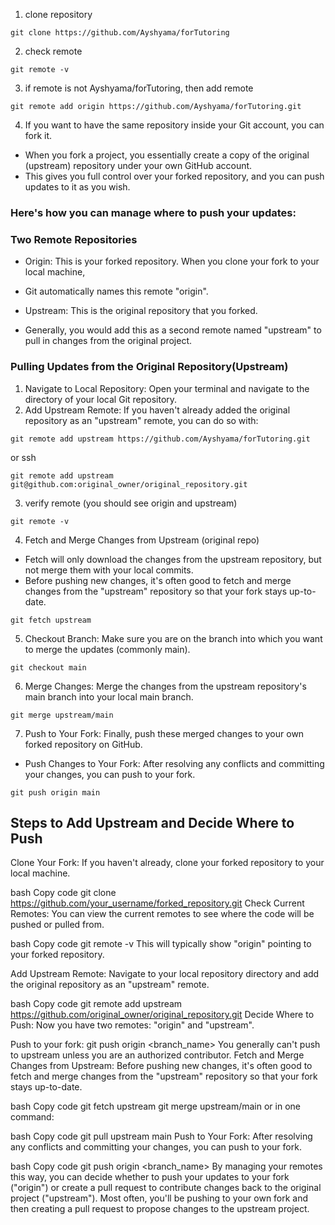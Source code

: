 1. clone repository
```
git clone https://github.com/Ayshyama/forTutoring
```
2. check remote
```
git remote -v
```
3. if remote is not Ayshyama/forTutoring, then add remote
```
git remote add origin https://github.com/Ayshyama/forTutoring.git
```

4. If you want to have the same repository inside your Git account, you can fork it.

- When you fork a project, you essentially create a copy of the original (upstream) repository under your own GitHub account. 
- This gives you full control over your forked repository, and you can push updates to it as you wish. 

### Here's how you can manage where to push your updates:

### Two Remote Repositories

- Origin: This is your forked repository. When you clone your fork to your local machine, 
- Git automatically names this remote "origin".

- Upstream: This is the original repository that you forked. 
- Generally, you would add this as a second remote named "upstream" to pull in changes from the original project.

### Pulling Updates from the Original Repository(Upstream)

1. Navigate to Local Repository: Open your terminal and navigate to the directory of your local Git repository.
2. Add Upstream Remote: If you haven't already added the original repository as an "upstream" remote, you can do so with:
```
git remote add upstream https://github.com/Ayshyama/forTutoring.git
```
or ssh
```
git remote add upstream git@github.com:original_owner/original_repository.git
```
3. verify remote (you should see origin and upstream) 
```
git remote -v
```
4. Fetch and Merge Changes from Upstream (original repo)
- Fetch will only download the changes from the upstream repository, but not merge them with your local commits.
- Before pushing new changes, it's often good to fetch and merge changes from the "upstream" repository so that your fork stays up-to-date.
```
git fetch upstream
```
5. Checkout Branch: Make sure you are on the branch into which you want to merge the updates (commonly main).
```
git checkout main
```
6. Merge Changes: Merge the changes from the upstream repository's main branch into your local main branch.
```
git merge upstream/main
```
7. Push to Your Fork: Finally, push these merged changes to your own forked repository on GitHub.
- Push Changes to Your Fork: After resolving any conflicts and committing your changes, you can push to your fork.
```
git push origin main
```


















Steps to Add Upstream and Decide Where to Push
- 
Clone Your Fork: If you haven't already, clone your forked repository to your local machine.

bash
Copy code
git clone https://github.com/your_username/forked_repository.git
Check Current Remotes: You can view the current remotes to see where the code will be pushed or pulled from.

bash
Copy code
git remote -v
This will typically show "origin" pointing to your forked repository.

Add Upstream Remote: Navigate to your local repository directory and add the original repository as an "upstream" remote.

bash
Copy code
git remote add upstream https://github.com/original_owner/original_repository.git
Decide Where to Push: Now you have two remotes: "origin" and "upstream".

Push to your fork: git push origin <branch_name>
You generally can't push to upstream unless you are an authorized contributor.
Fetch and Merge Changes from Upstream: Before pushing new changes, it's often good to fetch and merge changes from the "upstream" repository so that your fork stays up-to-date.

bash
Copy code
git fetch upstream
git merge upstream/main
or in one command:

bash
Copy code
git pull upstream main
Push to Your Fork: After resolving any conflicts and committing your changes, you can push to your fork.

bash
Copy code
git push origin <branch_name>
By managing your remotes this way, you can decide whether to push your updates to your fork ("origin") or create a pull request to contribute changes back to the original project ("upstream"). Most often, you'll be pushing to your own fork and then creating a pull request to propose changes to the upstream project.


